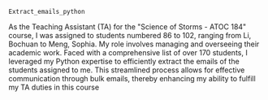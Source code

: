 ` Extract_emails_python `

As the Teaching Assistant (TA) for the "Science of Storms - ATOC 184" course, I was assigned to students numbered 86 to 102, ranging from Li, Bochuan to Meng, Sophia. My role involves managing and overseeing their academic work. Faced with a comprehensive list of over 170 students, I leveraged my Python expertise to efficiently extract the emails of the students assigned to me. This streamlined process allows for effective communication through bulk emails, thereby enhancing my ability to fulfill my TA duties in this course
